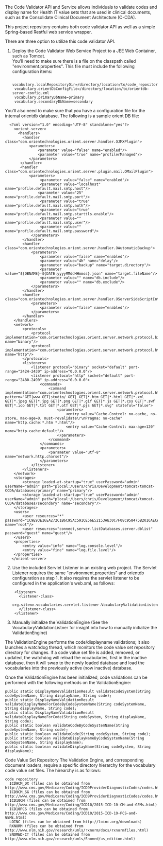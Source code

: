 The Code Validator API and Service allows individuals to validate codes and display name for Health IT value sets that are used in clinical documents, such as the Consolidate Clinical Document Architecture (C-CDA).

This project repository contains both code validator API as well as a simple Spring-based Restful web service wrapper.

There are three option to utilize this code validator API.

1. Deploy the Code Validator Web Service Project to a JEE Web Container, such as Tomcat.  
    You'll need to make sure there is a file on the classpath called "environment.properties".  This file must include the following configuration items:
        
        vocabulary.localRepositoryDir=/directory/location/to/code_repositories/
        vocabulary.orientDbConfigFile=/directory/location/to/orientdb-server-config.xml
        vocabulary.primaryDbName=primary
        vocabulary.secondaryDbName=secondary
    
  You'll also need to make sure that you have a configuration file for the internal orientdb database.  The following is a sample orient DB file:
   
      <?xml version="1.0" encoding="UTF-8" standalone="yes"?>
        <orient-server>
          <handlers>
            <handler class="com.orientechnologies.orient.server.handler.OJMXPlugin">
               <parameters>
                   <parameter value="false" name="enabled"/>
                   <parameter value="true" name="profilerManaged"/>
               </parameters>
           </handler>
           <handler class="com.orientechnologies.orient.server.plugin.mail.OMailPlugin">
               <parameters>
                    <parameter value="false" name="enabled"/>
                    <parameter value="localhost" name="profile.default.mail.smtp.host"/>
                   <parameter value="25" name="profile.default.mail.smtp.port"/>
                    <parameter value="true" name="profile.default.mail.smtp.auth"/>
                    <parameter value="true" name="profile.default.mail.smtp.starttls.enable"/>
                    <parameter value="" name="profile.default.mail.smtp.user"/>
                    <parameter value="" name="profile.default.mail.smtp.password"/>
                </parameters>
            </handler>
            <handler class="com.orientechnologies.orient.server.handler.OAutomaticBackup">
                <parameters>
                    <parameter value="false" name="enabled"/>
                    <parameter value="4h" name="delay"/>
                    <parameter value="backup" name="target.directory"/>
                    <parameter value="${DBNAME}-${DATE:yyyyMMddHHmmss}.json" name="target.fileName"/>
                    <parameter value="" name="db.include"/>
                    <parameter value="" name="db.exclude"/>
                </parameters>
            </handler>
            <handler class="com.orientechnologies.orient.server.handler.OServerSideScriptInterpreter">
                <parameters>
                    <parameter value="false" name="enabled"/>
                </parameters>
            </handler>
        </handlers>
        <network>
            <protocols>
                <protocol implementation="com.orientechnologies.orient.server.network.protocol.binary.ONetworkProtocolBinary" name="binary"/>
                <protocol implementation="com.orientechnologies.orient.server.network.protocol.http.ONetworkProtocolHttpDb" name="http"/>
            </protocols>
            <listeners>
                <listener protocol="binary" socket="default" port-range="2424-2430" ip-address="0.0.0.0"/>
                <listener protocol="http" socket="default" port-range="2480-2490" ip-address="0.0.0.0">
                    <commands>
                        <command implementation="com.orientechnologies.orient.server.network.protocol.http.command.get.OServerCommandGetStaticContent" pattern="GET|www GET|studio/ GET| GET|*.htm GET|*.html GET|*.xml GET|*.jpeg GET|*.jpg GET|*.png GET|*.gif GET|*.js GET|*.css GET|*.swf GET|*.ico GET|*.txt GET|*.otf GET|*.pjs GET|*.svg" stateful="false">
                            <parameters>
                                <entry value="Cache-Control: no-cache, no-store, max-age=0, must-revalidate\r\nPragma: no-cache" name="http.cache:*.htm *.html"/>
                                <entry value="Cache-Control: max-age=120" name="http.cache:default"/>
                            </parameters>
                        </command>
                    </commands>
                    <parameters>
                        <parameter value="utf-8" name="network.http.charset"/>
                    </parameters>
                </listener>
            </listeners>
        </network>
        <storages>
            <storage loaded-at-startup="true" userPassword="admin" userName="admin" path="plocal:/Users/chris/Development/tomcat/tomcat-CCDA/databases/primary" name="primary"/>
            <storage loaded-at-startup="true" userPassword="admin" userName="admin" path="plocal:/Users/chris/Development/tomcat/tomcat-CCDA/databases/secondary" name="secondary"/>
        </storages>
        <users>
            <user resources="*" password="1C9E93E16EA272C1B6C95AC591CE56E52153AB30C7F08C958475B2016AECA2F5" name="root"/>
            <user resources="connect,server.listDatabases,server.dblist" password="guest" name="guest"/>
        </users>
        <properties>
            <entry value="info" name="log.console.level"/>
            <entry value="fine" name="log.file.level"/>
        </properties>
       </orient-server>
2. Use the included Servlet Listener in an existing web project.
    The Servlet Listener requires the same "environment.properties" and orientdb configuration as step 1.  It also requires the servlet listener to be configured in the application's web.xml, as follows:
      
        <listener>
          <listener-class>
            org.sitenv.vocabularies.servlet.listener.VocabularyValidationListener
          </listener-class>
        </listener>
3. Manually initialize the ValidationEngine (See the VocabularyValidationListner for insight into how to manually initialize the ValidationEngine)

The ValidationEngine performs the code/displayname validations; it also launches a watchdog thread, which monitors the code value set repository directory for changes.  If a code value set file is added, removed, or updated, the watchdog will reload the vocabularies, first in the inactive database, then it will swap to the newly loaded database and load the vocabularies into the previously active (now inactive) database. 

Once the ValidationEngine has been initialized, code validations can be performed with the following methods on the ValidationEngine:

    public static DisplayNameValidationResult validateCodeSystem(String codeSystemName, String displayName, String code);
    public static DisplayNameValidationResult validateDisplayNameForCodeByCodeSystemName(String codeSystemName, String displayName, String code);
    public static DisplayNameValidationResult validateDisplayNameForCode(String codeSystem, String displayName, String code);
    public static boolean validateCodeByCodeSystemName(String codeSystemName, String code);
    public static boolean validateCode(String codeSystem, String code);
    public static boolean validateDisplayNameByCodeSystemName(String codeSystemName, String displayName);
    public static boolean validateDisplayName(String codeSystem, String displayName);
  
Code Value Set Repository
  The Validation Engine, and corresponding document loaders, require a specific directory hierarchy for the vocabulary code value set files. The hirearchy is as follows:
  
    code_repository
      ICD9CM_DX (files can be obtained from http://www.cms.gov/Medicare/Coding/ICD9ProviderDiagnosticCodes/codes.html)
      ICD9CM_SG (files can be obtained from http://www.cms.gov/Medicare/Coding/ICD9ProviderDiagnosticCodes/codes.html)
      ICD10CM (files can be obtained from http://www.cms.gov/Medicare/Coding/ICD10/2015-ICD-10-CM-and-GEMs.html)
      ICD10PCS (files can be obtained from http://www.cms.gov/Medicare/Coding/ICD10/2015-ICD-10-PCS-and-GEMs.html)
      LOINC (files can be obtained from http://loinc.org/downloads)
      RXNORM (files can be obtained from http://www.nlm.nih.gov/research/umls/rxnorm/docs/rxnormfiles.html)
      SNOMED-CT (files can be obtained from http://www.nlm.nih.gov/research/umls/Snomed/us_edition.html)